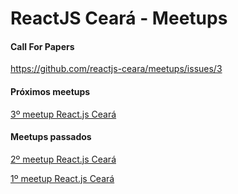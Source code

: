 # ReactJS Ceará - Meetups

#### Call For Papers
https://github.com/reactjs-ceara/meetups/issues/3


#### Próximos meetups

[3º meetup React.js Ceará](https://github.com/reactjs-ceara/meetups/tree/master/%233-meetup)


#### Meetups passados

[2º meetup React.js Ceará](https://github.com/reactjs-ceara/meetups/tree/master/%232-meetup)

[1º meetup React.js Ceará](https://github.com/reactjs-ceara/meetups/tree/master/%231-meetup)


